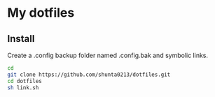 # My dotfiles

## Install
Create a .config backup folder named .config.bak and symbolic links.

```bash
cd
git clone https://github.com/shunta0213/dotfiles.git
cd dotfiles
sh link.sh
```
